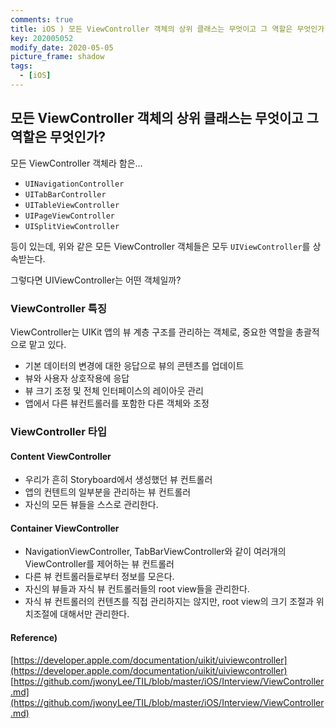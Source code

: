 ```yaml
---
comments: true
title: iOS ) 모든 ViewController 객체의 상위 클래스는 무엇이고 그 역할은 무엇인가?
key: 202005052
modify_date: 2020-05-05
picture_frame: shadow
tags:
  - [iOS]
---
```

 
## 모든 ViewController 객체의 상위 클래스는 무엇이고 그 역할은 무엇인가?
 
모든 ViewController 객체라 함은...
 
- `UINavigationController`
- `UITabBarController`
- `UITableViewController`
- `UIPageViewController`
- `UISplitViewController`
 
등이 있는데, 위와 같은 모든 ViewController 객체들은 모두 `UIViewController`를 상속받는다.
 
그렇다면 UIViewController는 어떤 객체일까?
 
### ViewController 특징
 
ViewController는 UIKit 앱의 뷰 계층 구조를 관리하는 객체로, 중요한 역할을 총괄적으로 맡고 있다.   
 
- 기본 데이터의 변경에 대한 응답으로 뷰의 콘텐츠를 업데이트
- 뷰와 사용자 상호작용에 응답
- 뷰 크기 조정 및 전체 인터페이스의 레이아웃 관리
- 앱에서 다른 뷰컨트롤러를 포함한 다른 객체와 조정
 
### ViewController 타입
 
#### Content ViewController
 
- 우리가 흔히 Storyboard에서 생성했던 뷰 컨트롤러
- 앱의 컨텐트의 일부분을 관리하는 뷰 컨트롤러
- 자신의 모든 뷰들을 스스로 관리한다.
 
#### Container ViewController
 
- NavigationViewController, TabBarViewController와 같이 여러개의 ViewController를 제어하는 뷰 컨트롤러
- 다른 뷰 컨트롤러들로부터 정보를 모은다.
- 자신의 뷰들과 자식 뷰 컨트롤러들의 root view들을 관리한다.
- 자식 뷰 컨트롤러의 컨텐츠를 직접 관리하지는 않지만, root view의 크기 조절과 위치조절에 대해서만 관리한다.
 
#### Reference)
 
[https://developer.apple.com/documentation/uikit/uiviewcontroller](https://developer.apple.com/documentation/uikit/uiviewcontroller)   
[https://github.com/jwonyLee/TIL/blob/master/iOS/Interview/ViewController.md](https://github.com/jwonyLee/TIL/blob/master/iOS/Interview/ViewController.md)
